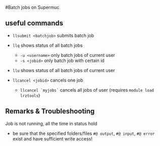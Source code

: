 #Batch jobs on Supermuc

## useful commands
- ```llsubmit <batchjob>``` submits batch job
- ```llq``` shows status of all batch jobs

	- ```-u <username>``` only batch jobs of current user
	- ```-s <jobid>``` only batch job with certain id

- ```llu``` shows status of all batch jobs of current user
- ```llcancel <jobid>``` cancels one job

	- ``` llcancel `myjobs` ``` cancels all jobs of user (requires ``` module load lrztools ```)

## Remarks & Troubleshooting
Job is not running, all the time in status hold

 - be sure that the specified folders/files ```#@ output```, ```#@ input```, ```#@ error``` exist and have sufficient write access! 

